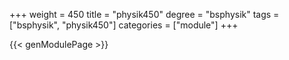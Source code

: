 +++
weight = 450
title = "physik450"
degree = "bsphysik"
tags = ["bsphysik", "physik450"]
categories = ["module"]
+++

{{< genModulePage >}}

